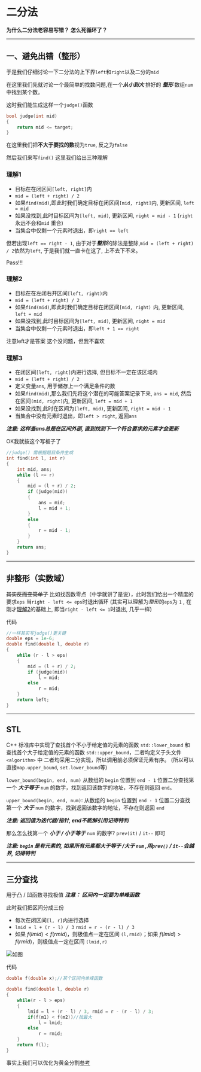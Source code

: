 # **二分法**

**为什么二分法老容易写错？**
**怎么死循环了？**

---
## 一、避免出错（整形）
于是我们仔细讨论一下二分法的上下界`left`和`right`以及二分的`mid`

在这里我们先就讨论一个最简单的找数问题,在一个***从小到大*** 排好的 ***整形*** 数组`num`中找到某个数。

这时我们能生成这样一个`judge()`函数
```C++
bool judge(int mid)
{
    return mid <= target;
}
```
在这里我们把**不大于要找的数**视为`true`, 反之为`false`

然后我们来写`find()`
这里我们给出三种理解

### 理解1
- 目标在在闭区间`[left, right]`内
- `mid = (left + right) / 2`
- 如果`find(mid)`,即此时我们确定目标在闭区间`[mid, right]`内, 更新区间, `left = mid`
- 如果没找到,此时目标区间为`[left, mid)`, 更新区间, `right = mid - 1` (`right` 永远不会和`mid` 重合)
- 当集合中仅剩一个元素时退出，即`right == left`

但若出现`left == right - 1`, 由于对于***整形***的除法是整除,`mid = (left + right) / 2`依然为`left`, 于是我们就一直卡在这了, 上不去下不来。

Pass!!!

### 理解2
- 目标在在左闭右开区间`[left, right)`内
- `mid = (left + right) / 2`
- 如果`find(mid)`,即此时我们确定目标在闭区间`[mid, right）`内, 更新区间, `left = mid`
- 如果没找到,此时目标区间为`[left, mid)`, 更新区间, `right = mid`
- 当集合中仅剩一个元素时退出，即`left + 1 == right`


注意left才是答案
这个没问题，但我不喜欢

### 理解3
- 在闭区间`[left, right]`内进行选择, 但目标不一定在该区域内
- `mid = (left + right) / 2`
- 定义变量`ans`, 用于储存上一个满足条件的数
- 如果`find(mid)`,那么我们先将这个潜在的可能答案记录下来, `ans = mid`, 然后在区间`(mid, right]`内, 更新区间, `left = mid + 1`
- 如果没找到,此时在区间为`[left, mid)`, 更新区间, `right = mid - 1`
- 当集合中没有元素时退出，即`left > right`, 返回`ans`

***注意: 这样查ans总是在区间外部, 直到找到下一个符合要求的元素才会更新***

OK我就按这个写板子了

```cpp
//judge() 需根据题目条件生成
int find(int l, int r)
{
    int mid, ans;
    while (l <= r)
    {
        mid = (l + r) / 2;
        if (judge(mid))
        {
            ans = mid;
            l = mid + 1;
        }
        else
        {
            r = mid - 1;
        }
    }
    return ans;
}
```

---

## 非整形（实数域）

~~其实反而变简单了~~
比如找函数零点（中学就讲了是说），此时我们给出一个精度的要求`eps`
当`right - left <= eps`时退出循环
(其实可以理解为*整形*的`eps`为 `1` , 在刚才[理解2](#理解2)的基础上, 即当`right - left <= 1`时退出, 几乎一样)

代码
```cpp
//一样其实写judge()更关键
double eps = 1e-6;
double find(double l, double r)
{
    while (r - l > eps)
    {
        mid = (l + r) / 2;
        if (judge(mid))
            l = mid;
        else
            r = mid;
    }
    return left;
}
```

---

## STL

C++ 标准库中实现了查找首个不小于给定值的元素的函数 `std::lower_bound` 和查找首个大于给定值的元素的函数 `std::upper_bound`，二者均定义于头文件 `<algorithm>` 中
二者均采用二分实现，所以调用前必须保证元素有序。
(所以可以直接`map.upper_bound`, `set.lower_bound`等)

`lower_bound(begin, end, num)` 从数组的 `begin` 位置到 `end - 1` 位置二分查找第一个 ***大于等于*** `num` 的数字，找到返回该数字的地址，不存在则返回 `end`。

`upper_bound(begin, end, num)`: 从数组的 `begin` 位置到 `end - 1` 位置二分查找第一个 ***大于*** `num` 的数字，找到返回该数字的地址，不存在则返回 `end`

***注意: 返回值为迭代器/指针, end不能解引用记得特判***

那么怎么找第一个 ***小于 / 小于等于*** `num` 的数字?
`prev(it)` / `it--` 即可

***注意: `begin` 是有元素的, 如果所有元素都大于等于 /大于 `num` ,用`prev()` / `it--`会越界, 记得特判***

---

## 三分查找

用于凸 / 凹函数寻找极值
***注意： 区间内一定要为单峰函数***

此时我们把区间分成三份
- 每次在闭区间`[l, r]`内进行选择
- `lmid = l + (r - l) / 3` `rmid = r - (r - l) / 3`
- 如果 $f(lmid)<f(rmid)$，则极值点一定在区间 `(l,rmid)`；如果 $f(lmid)>f(rmid)$，则极值点一定在区间 `(lmid,r)`

![如图](https://oi-wiki.org/basic/images/ternary.svg)

代码
```cpp
double f(double x);//某个区间内单峰函数

double find(double l, double r)
{
    while(r - l > eps)
    {
        lmid = l + (r - l) / 3, rmid = r - (r - l) / 3;
        if(f(m1) < f(m2))//找最大
            l = lmid;
        else
            r = rmid;
    }
    return f(l);
}
```

事实上我们可以优化为黄金分割[参考](https://oi-wiki.org/basic/binary/)